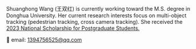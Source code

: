Shuanghong Wang (王双红) is currently working toward the M.S. degree in Donghua University. Her current research interests focus on multi-object tracking (pedestrian tracking, cross camera tracking). She received the <a style="text-direction:none;" href="javascript:void(0)">2023 National Scholarship for Postgraduate Students.</a>

📨 email: 1394756525@qq.com
